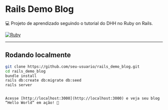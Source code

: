 # Rails Demo Blog

💻 Projeto de aprendizado seguindo o tutorial do DHH no Ruby on Rails.

[![Ruby](https://github.com/ventu-ra/rails_demo_blog/actions/workflows/ruby.yml/badge.svg?branch=main)](https://github.com/ventu-ra/rails_demo_blog/actions/workflows/ruby.yml)

---

## Rodando localmente

```bash
git clone https://github.com/seu-usuario/rails_demo_blog.git
cd rails_demo_blog
bundle install
rails db:create db:migrate db:seed
rails server
```

```

Acesse [http://localhost:3000](http://localhost:3000) e veja seu blog “Hello World” em ação! 🚀
```
